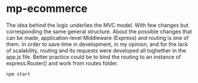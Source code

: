 # mp-ecommerce

The idea behind the logic underlies the MVC model. With few changes but corresponding the same general structure.
About the possible changes that can be made, application-level Middleware (Express) and routing is one of them. 
In order to save time in development, in my opinion, and for the lack of scalability, routing and its requests were developed all toghether in the app.js file.
Better practice could be to bind the routing to an instance of express.Router() and work from routes folder.


```
npm start
```
